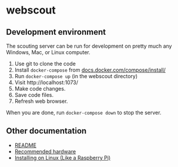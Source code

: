 # webscout

## Development environment

The scouting server can be run for development on pretty much any Windows, Mac, or Linux computer.

1. Use git to clone the code
1. Install `docker-compose` from [docs.docker.com/compose/install/](https://docs.docker.com/compose/install/)
1. Run `docker-compose up` (in the webscout directory)
1. Visit http://localhost:1073/
1. Make code changes.
1. Save code files.
1. Refresh web browser.

When you are done, run `docker-compose down` to stop the server.

## Other documentation

 - [README](../README.md)
 - [Recommended hardware](hardware.md)
 - [Installing on Linux (Like a Raspberry Pi)](linux-install.md)
